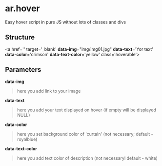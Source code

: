 # ar.hover
Easy hover script in pure JS without lots of classes and divs

## Structure
<a href='' target='_blank' **data-img**="img/img01.jpg" **data-text**='Yor text' **data-color**='crimson' **data-text-color**='yellow' class='hoverable'></a>

## Parameters
**data-img**
> here you add link to your image

**data-text**
> here you add your text displayed on hover (if empty will be displayed NULL)

**data-color**
> here you set background color of 'curtain' (not necessary; default - royalblue)

**data-text-color**
> here you add text color of description (not necessaryl default - white)
